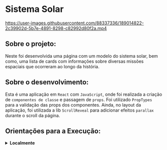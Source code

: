 # Sistema Solar

https://user-images.githubusercontent.com/88337336/189014822-2c39902d-5b7e-4891-8298-c82992d80f2a.mp4

## Sobre o projeto:

Neste foi desenvolvida uma página com um modelo do sistema solar, bem como, uma lista de cards com informações sobre diversas missões espaciais que ocorreram ao longo da história.

## Sobre o desenvolvimento:

Esta é uma aplicação em `React` com `JavaScript`, onde foi realizada a criação de `componentes de classe` e passagem de `props`. Foi utilizado `PropTypes` para a validação das props dos componentes. Ainda, no layout da aplicação, foi utilizada a lib `ScrollReveal` para adicionar efeitos `parallax` durante o scroll da página.

## Orientações para a Execução:

<details>
  <summary><strong>Localmente</strong></summary><br />
  
  - Clone o repositório;
  - Instale as dependências com `npm install`.
</details>
